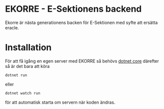 # EKORRE - E-Sektionens backend

Ekorre är nästa generationens backen för E-Sektionen
med syfte att ersätta eracle.

# Installation
För att få igång en egen server med EKORRE så behövs [dotnet core](https://dotnet.microsoft.com/download/dotnet-core)
därefter så är det bara att köra

```
dotnet run
```

eller

```
dotnet watch run
```

för att automatisk starta om servern när koden ändras.